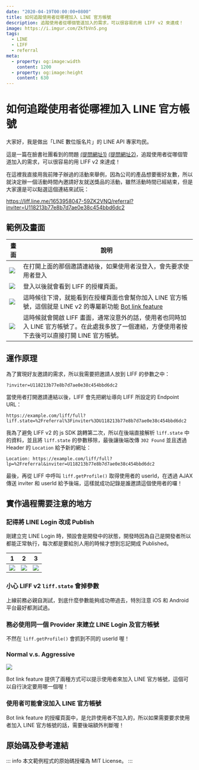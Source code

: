 ```yaml
---
date: "2020-04-19T00:00:00+0800"
title: 如何追蹤使用者從哪裡加入 LINE 官方帳號
description: 追蹤使用者從哪個管道加入的需求，可以很容易的用 LIFF v2 來達成！
image: https://i.imgur.com/ZkfbVn5.png
tags:
  - LINE
  - LIFF
  - referral
meta:
  - property: og:image:width
    content: 1200
  - property: og:image:height
    content: 630
---
```

# 如何追蹤使用者從哪裡加入 LINE 官方帳號

大家好，我是做出「LINE 數位版名片」的 LINE API 專家均民。

這是一篇在臉書社團看到的問題 [(提問網址1)](https://www.facebook.com/groups/chatbot.tw/permalink/1545595372285499/) [(提問網址2)](https://www.facebook.com/groups/linebot/permalink/2481273445536560/)，追蹤使用者從哪個管道加入的需求，可以很容易的用 LIFF v2 來達成！

在這裡我直接用我前陣子辦過的活動來舉例，因為公司的產品想要衝好友數，所以就決定辦一個活動時間內邀請好友就送獎品的活動，雖然活動時間已經結束，但是大家還是可以點選這個連結來試玩：

<https://liff.line.me/1653958047-59ZK2VNQ/referral?inviter=U118213b77e8b7d7ae0e38c454bbd6dc2>

## 範例及畫面

| 畫面 | 說明 |
| ---- | ---- |
| ![](https://i.imgur.com/WAV0gAB.png) | 在打開上面的那個邀請連結後，如果使用者沒登入，會先要求使用者登入 |
| ![](https://i.imgur.com/uQinqAK.png) | 登入以後就會看到 LIFF 的授權頁面。 |
| ![](https://i.imgur.com/G2etpab.png) | 這時候往下滑，就能看到在授權頁面也會幫你加入 LINE 官方帳號，這個就是 LINE v2 的專屬新功能 [Bot link feature](https://developers.line.biz/en/docs/line-login/link-a-bot/#displaying-the-option-to-add-your-line-official-account-as-a-friend) |
| ![](https://i.imgur.com/b01Fla8.png) | 這時候就會開啟 LIFF 畫面，通常沒意外的話，使用者也同時加入 LINE 官方帳號了。在此處我多放了一個連結，方便使用者按下去後可以直接打開 LINE 官方帳號。 |

## 運作原理

為了實現好友邀請的需求，所以我需要把邀請人放到 LIFF 的參數之中：

```
?inviter=U118213b77e8b7d7ae0e38c454bbd6dc2
```

當使用者打開邀請連結以後，LIFF 會先把網址導向 LIFF 所設定的 Endpoint URL：

```
https://example.com/liff/full?liff.state=%2Freferral%3Finviter%3DU118213b77e8b7d7ae0e38c454bbd6dc2
```

我為了避免 LIFF v2 的 js SDK 跳轉第二次，所以在後端直接解析 `liff.state` 中的資料，並且將 `liff.state` 的參數移除，最後讓後端改傳 `302 Found` 並且透過 Header 的 `Location` 給予新的網址：

```
Location: https://example.com/liff/full?lp=%2Freferral&inviter=U118213b77e8b7d7ae0e38c454bbd6dc2
```

最後，再從 LIFF 中呼叫 `liff.getProfile()` 取得使用者的 userId，在透過 AJAX 傳送 inviter 和 userId 給予後端，這樣就成功記錄是誰邀請這個使用者的囉！

## 實作過程需要注意的地方

### 記得將 LINE Login 改成 Publish

剛建立完 LINE Login 時，預設會是開發中的狀態，開發時因為自己是開發者所以都能正常執行，每次都是要給別人用的時候才想到忘記開成 Published。

| 1 | 2 | 3 |
| -------- | -------- | -------- |
| ![](https://i.imgur.com/nRWSRHL.jpg) | ![](https://i.imgur.com/mKgB0cd.jpg) | ![](https://i.imgur.com/4MM8drZ.jpg) |

### 小心 LIFF v2 `liff.state` 會掉參數

上線前務必親自測試，到底什麼參數能夠成功帶過去，特別注意 iOS 和 Android 平台最好都測試過。

### 務必使用同一個 Provider 來建立 LINE Login 及官方帳號

不然在 `liff.getProfile()` 會抓到不同的 userId 喔！

### Normal v.s. Aggressive

![](https://i.imgur.com/cPEk26g.png)

Bot link feature 提供了兩種方式可以提示使用者來加入 LINE 官方帳號，這個可以自行決定要用哪一個喔！

### 使用者可能會沒加入 LINE 官方帳號

Bot link feature 的授權頁面中，是允許使用者不加入的，所以如果需要要求使用者加入 LINE 官方帳號的話，需要後端額外判斷喔！

## 原始碼及參考連結

::: info
本文範例程式的原始碼授權為 MIT License。
:::
